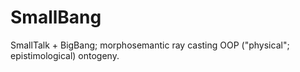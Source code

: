 # SmallBang
SmallTalk + BigBang; morphosemantic ray casting OOP ("physical"; epistimological) ontogeny.
